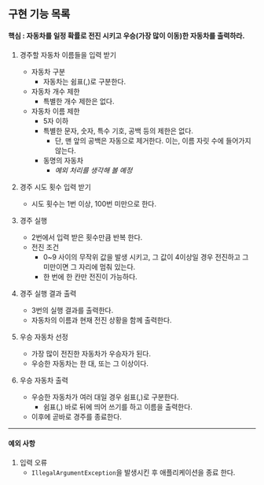 ## 구현 기능 목록

#### 핵심 : 자동차를 일정 확률로 전진 시키고 우승(가장 많이 이동)한 자동차를 출력하라.

1. 경주할 자동차 이름들을 입력 받기
   - 자동차 구분
     - 자동차는 쉼표(,)로 구분한다.
   - 자동차 개수 제한
     - 특별한 개수 제한은 없다.
   - 자동차 이름 제한
      - 5자 이하
      - 특별한 문자, 숫자, 특수 기호, 공백 등의 제한은 없다.
        - 단, 맨 앞의 공백은 자동으로 제거한다. 이는, 이름 자릿 수에 들어가지 않는다.
      - 동명의 자동차
         - *예외 처리를 생각해 볼 예정*

2. 경주 시도 횟수 입력 받기
   - 시도 횟수는 1번 이상, 100번 미만으로 한다.
   
3. 경주 실행
   - 2번에서 입력 받은 횟수만큼 반복 한다.
   - 전진 조건
      - 0~9 사이의 무작위 값을 발생 시키고, 그 값이 4이상일 경우 전진하고 그 미만이면 그 자리에 멈춰 있는다.
      - 한 번에 한 칸만 전진이 가능하다.
     
4. 경주 실행 결과 출력
   - 3번의 실행 결과를 출력한다.
   - 자동차의 이름과 현재 전진 상황을 함께 출력한다.
   
5. 우승 자동차 선정
   - 가장 많이 전진한 자동차가 우승자가 된다.
   - 우승한 자동차는 한 대, 또는 그 이상이다.

6. 우승 자동차 출력
   - 우승한 자동차가 여러 대일 경우 쉼표(,)로 구분한다.
     - 쉼표(,) 바로 뒤에 띄어 쓰기를 하고 이름을 출력한다.
   - 이후에 곧바로 경주를 종료한다.
    


----

#### 예외 사항

1. 입력 오류
    - `IllegalArgumentException`을 발생시킨 후 애플리케이션을 종료 한다.






   